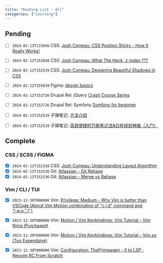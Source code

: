```yaml
---
title: "Reading List - All"
categories: ["Learning"]
---
```


## Pending
- [ ] `2024-02-13T133056` CSS: [Josh Comeau: CSS Position Sticky - How It Really Works!](https://elad.medium.com/css-position-sticky-how-it-really-works-54cd01dc2d46)
- [ ] `2024-02-12T153949` CSS: [Josh Comeau: What The Heck, z-index ???](https://www.joshwcomeau.com/css/stacking-contexts/)
- [ ] `2024-02-12T152519` CSS: [Josh Comeau: Designing Beautiful Shadows in CSS](https://www.joshwcomeau.com/css/designing-shadows/)
- [ ] `2024-02-12T155639` Figma: [design basics](https://www.figma.com/resource-library/design-basics/)
- [ ] `2024-02-12T152726` Drupal Rel: jQuery [Crash Course Series](https://www.youtube.com/watch?v=3nrLc_JOF7k&list=PLgT1LClcgVzFMNgCvv2ar0ZEg_ORBv2bw)
- [ ] `2024-02-12T152726` Drupal Rel: Symfony [Symfony for beginner](https://www.youtube.com/watch?v=QPky3r2prEI)
- [ ] `2024-02-12T152519` 子弹笔记: [方法介绍](https://zhuanlan.zhihu.com/p/87612890)
- [ ] `2024-02-12T152519` 子弹笔记: [高效便捷的万能笔记法&日程规划神器（入门）](https://zhuanlan.zhihu.com/p/111703197)


## Complete

### CSS / SCSS / FIGMA

- [x] `2024-02-12T152310` CSS: [Josh Comeau: Understanding Layout Algorithm](https://www.joshwcomeau.com/css/understanding-layout-algorithms/)
- [x] `2024-02-12T152536` Git: [Atlassian - Git Rebase](https://www.atlassian.com/git/tutorials/rewriting-history/git-rebase)
- [x] `2024-02-12T152536` Git: [Atlassian - Merge vs Rebase](https://www.atlassian.com/git/tutorials/merging-vs-rebasing)

### Vim / CLI / TUI
- [x] `2023-12-30T000000` Vim: [Privilege: Medium - Why Vim is better than VSCode (About Vim Motion combination of "c,i,d" command and "l,w,p,",{")](https://sean-warman.medium.com/why-vim-is-better-than-vscode-d09e2355eb37)
- [x] `2023-12-30T000000` Vim: [Motion / Vim Keybindings: Vim Tutorial - Vim Ninja (Purchased)](https://www.vimninja.com/)
- [x] `2023-12-30T000000` Vim: [Motion / Vim Keybindings: Vim Tutorial - Vim.so (Too Expendsive)](https://www.learnvim.com/)
- [x] `2023-12-30T000000` Vim: [Configuration: ThePrimeagen - 0 to LSP : Neovim RC From Scratch](https://www.youtube.com/watch?v=w7i4amO_zaE&t=1s)



